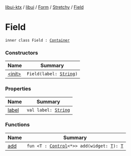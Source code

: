 [libui-ktx](../../../../index.md) / [libui](../../../index.md) / [Form](../../index.md) / [Stretchy](../index.md) / [Field](./index.md)

# Field

`inner class Field : `[`Container`](../../../-container/index.md)

### Constructors

| Name | Summary |
|---|---|
| [&lt;init&gt;](-init-.md) | `Field(label: `[`String`](https://kotlinlang.org/api/latest/jvm/stdlib/kotlin/-string/index.html)`)` |

### Properties

| Name | Summary |
|---|---|
| [label](label.md) | `val label: `[`String`](https://kotlinlang.org/api/latest/jvm/stdlib/kotlin/-string/index.html) |

### Functions

| Name | Summary |
|---|---|
| [add](add.md) | `fun <T : `[`Control`](../../../-control/index.md)`<*>> add(widget: `[`T`](add.md#T)`): `[`T`](add.md#T) |
